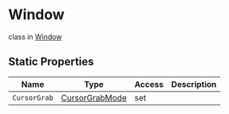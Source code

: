 # Window
class in [Window](../Window.md)

## Static Properties
| Name | Type | Access | Description |
|---|---|---|---|
| `CursorGrab` | [CursorGrabMode](../Window/CursorGrabMode.md) | set |  |
